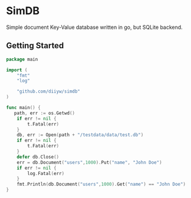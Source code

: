 # SimDB
Simple document Key-Value database written in go, but SQLite backend.

## Getting Started

```go
package main

import (
    "fmt"
    "log"

    "github.com/diiyw/simdb"
)

func main() {
   path, err := os.Getwd()
	if err != nil {
		t.Fatal(err)
	}
	db, err := Open(path + "/testdata/data/test.db")
	if err != nil {
		t.Fatal(err)
	}
	defer db.Close()
    err = db.Document("users",1000).Put("name", "John Doe")
    if err != nil {
        log.Fatal(err)
    }
    fmt.Println(db.Document("users",1000).Get("name") == "John Doe")
}

```